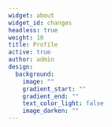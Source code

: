 ```yaml
---
widget: about
widget_id: changes
headless: true
weight: 10
title: Profile
active: true
author: admin
design:
  background:
    image: ""
    gradient_start: ""
    gradient_end: ""
    text_color_light: false
    image_darken: ""
---
```

